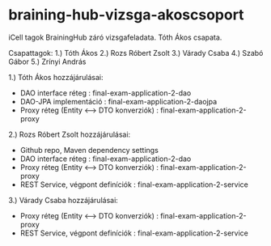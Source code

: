 # braining-hub-vizsga-akoscsoport
iCell tagok BrainingHub záró vizsgafeladata. Tóth Ákos csapata.

Csapattagok:
1.) Tóth Ákos
2.) Rozs Róbert Zsolt
3.) Várady Csaba
4.) Szabó Gábor
5.) Zrínyi András


1.) Tóth Ákos hozzájárulásai:
- DAO interface réteg : final-exam-application-2-dao
- DAO-JPA implementáció : final-exam-application-2-daojpa
- Proxy réteg (Entity <--> DTO konverziók) : final-exam-application-2-proxy

2.) Rozs Róbert Zsolt hozzájárulásai:
- Github repo, Maven dependency settings
- DAO interface réteg : final-exam-application-2-dao
- Proxy réteg (Entity <--> DTO konverziók) : final-exam-application-2-proxy
- REST Service, végpont definíciók : final-exam-application-2-service

3.) Várady Csaba hozzájárulásai:
- Proxy réteg (Entity <--> DTO konverziók) : final-exam-application-2-proxy
- REST Service, végpont definíciók : final-exam-application-2-service
